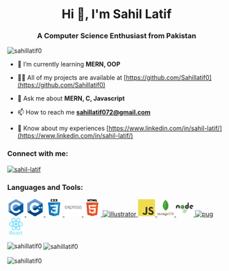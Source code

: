 <h1 align="center">Hi 👋, I'm Sahil Latif</h1>
<h3 align="center">A Computer Science Enthusiast from Pakistan</h3>

<p align="left"> <img src="https://komarev.com/ghpvc/?username=sahillatif0&label=Profile%20views&color=0e75b6&style=flat" alt="sahillatif0" /> </p>

- 🌱 I’m currently learning **MERN, OOP**

- 👨‍💻 All of my projects are available at [https://github.com/Sahillatif0](https://github.com/Sahillatif0)

- 💬 Ask me about **MERN, C, Javascript**

- 📫 How to reach me **sahillatif072@gmail.com**

- 📄 Know about my experiences [https://www.linkedin.com/in/sahil-latif/](https://www.linkedin.com/in/sahil-latif/)

<h3 align="left">Connect with me:</h3>
<p align="left">
<a href="https://linkedin.com/in/sahil-latif" target="blank"><img align="center" src="https://raw.githubusercontent.com/rahuldkjain/github-profile-readme-generator/master/src/images/icons/Social/linked-in-alt.svg" alt="sahil-latif" height="30" width="40" /></a>
</p>

<h3 align="left">Languages and Tools:</h3>
<p align="left"> <a href="https://www.cprogramming.com/" target="_blank" rel="noreferrer"> <img src="https://raw.githubusercontent.com/devicons/devicon/master/icons/c/c-original.svg" alt="c" width="40" height="40"/> </a> <a href="https://www.w3schools.com/cpp/" target="_blank" rel="noreferrer"> <img src="https://raw.githubusercontent.com/devicons/devicon/master/icons/cplusplus/cplusplus-original.svg" alt="cplusplus" width="40" height="40"/> </a> <a href="https://www.w3schools.com/css/" target="_blank" rel="noreferrer"> <img src="https://raw.githubusercontent.com/devicons/devicon/master/icons/css3/css3-original-wordmark.svg" alt="css3" width="40" height="40"/> </a> <a href="https://expressjs.com" target="_blank" rel="noreferrer"> <img src="https://raw.githubusercontent.com/devicons/devicon/master/icons/express/express-original-wordmark.svg" alt="express" width="40" height="40"/> </a> <a href="https://www.w3.org/html/" target="_blank" rel="noreferrer"> <img src="https://raw.githubusercontent.com/devicons/devicon/master/icons/html5/html5-original-wordmark.svg" alt="html5" width="40" height="40"/> </a> <a href="https://www.adobe.com/in/products/illustrator.html" target="_blank" rel="noreferrer"> <img src="https://www.vectorlogo.zone/logos/adobe_illustrator/adobe_illustrator-icon.svg" alt="illustrator" width="40" height="40"/> </a> <a href="https://developer.mozilla.org/en-US/docs/Web/JavaScript" target="_blank" rel="noreferrer"> <img src="https://raw.githubusercontent.com/devicons/devicon/master/icons/javascript/javascript-original.svg" alt="javascript" width="40" height="40"/> </a> <a href="https://www.mongodb.com/" target="_blank" rel="noreferrer"> <img src="https://raw.githubusercontent.com/devicons/devicon/master/icons/mongodb/mongodb-original-wordmark.svg" alt="mongodb" width="40" height="40"/> </a> <a href="https://nodejs.org" target="_blank" rel="noreferrer"> <img src="https://raw.githubusercontent.com/devicons/devicon/master/icons/nodejs/nodejs-original-wordmark.svg" alt="nodejs" width="40" height="40"/> </a> <a href="https://pugjs.org" target="_blank" rel="noreferrer"> <img src="https://cdn.worldvectorlogo.com/logos/pug.svg" alt="pug" width="40" height="40"/> </a> <a href="https://reactjs.org/" target="_blank" rel="noreferrer"> <img src="https://raw.githubusercontent.com/devicons/devicon/master/icons/react/react-original-wordmark.svg" alt="react" width="40" height="40"/> </a> </p>

<p><img align="left" src="https://github-readme-stats.vercel.app/api/top-langs?username=sahillatif0&show_icons=true&locale=en&layout=compact" alt="sahillatif0" /></p>

<p>&nbsp;<img align="center" src="https://github-readme-stats.vercel.app/api?username=sahillatif0&show_icons=true&locale=en" alt="sahillatif0" /></p>

<p><img align="center" src="https://github-readme-streak-stats.herokuapp.com/?user=sahillatif0&" alt="sahillatif0" /></p>
